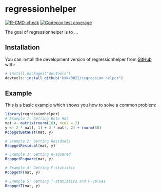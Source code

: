 
# regressionhelper

<!-- badges: start -->
[![R-CMD-check](https://github.com/kxkx0822/regression_helper/actions/workflows/R-CMD-check.yaml/badge.svg)](https://github.com/kxkx0822/regression_helper/actions/workflows/R-CMD-check.yaml)
[![Codecov test coverage](https://codecov.io/gh/kxkx0822/regression_helper/branch/main/graph/badge.svg)](https://app.codecov.io/gh/kxkx0822/regression_helper?branch=main)
<!-- badges: end -->

The goal of regressionhelper is to ...

## Installation

You can install the development version of regressionhelper from [GitHub](https://github.com/) with:

``` r
# install.packages("devtools")
devtools::install_github("kxkx0822/regression_helper")
```

## Example

This is a basic example which shows you how to solve a common problem:

``` r
library(regressionhelper)
# Example 1: Getting Beta Hat
mat <- matrix(rnorm(10), ncol = 2)
y <- 2 * mat[, 1] + 3 * mat[, 2] + rnorm(50)
RcppgetBetaHat(mat, y)

# Example 2: Getting Residuals
RcppgetResidual(mat, y)

# Example 3: Getting R-squared
RcppgetRsquare(mat, y)

# Example 4: Getting F-statistic
RcppgetF(mat, y)

# Example 5: Getting T-statistics and P-values
RcppgetT(mat, y)
```

